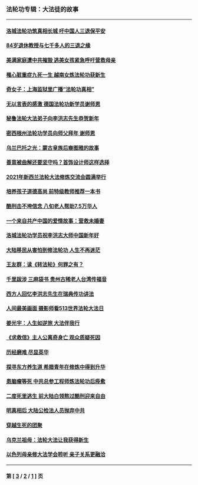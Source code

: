 ### 法轮功专辑：大法徒的故事
---
#### [洛城法轮功筑真相长城 吁中国人三退保平安](../../pages/nf1147481/n13892471.md?03090430) 
#### [84岁退休教授与七千多人的三退之缘](../../pages/nf1147481/n13796650.md?03090430) 
#### [美满家庭遭中共摧毁 逃美女孩紧急呼吁营救母亲](../../pages/nf1147481/n13792859.md?03090430) 
#### [罹心脏重症九死一生 越南女炼法轮功获新生](../../pages/nf1147481/n13732766.md?03090430) 
#### [奇女子：上海监狱里广播“法轮功真相”](../../pages/nf1147481/n13726443.md?03090430) 
#### [无以言表的感激 德国法轮功新学员谢师恩](../../pages/nf1147481/n13543790.md?03090430) 
#### [秘鲁法轮大法弟子向李洪志先生恭贺新年](../../pages/nf1147481/n13540182.md?03090430) 
#### [密西根州法轮功学员向师父拜年 谢师恩](../../pages/nf1147481/n13538183.md?03090430) 
#### [乌兰巴托之光：蒙古皇族后裔图雅的故事](../../pages/nf1147481/n13155759.md?03090430) 
#### [善意被曲解还要坚守吗？首饰设计师这样选择](../../pages/nf1147481/n13077575.md?03090430) 
#### [2021年新西兰法轮大法修炼交流会圆满举行](../../pages/nf1147481/n13033149.md?03090430) 
#### [培养孩子道德高尚 前特级教师推荐一本书](../../pages/nf1147481/n12938640.md?03090430) 
#### [酷刑击不垮信念 八旬老人帮助7.5万华人](../../pages/nf1147481/n12880712.md?03090430) 
#### [一个来自共产中国的爱情故事：营救未婚妻](../../pages/nf1147481/n12778386.md?03090430) 
#### [洛城法轮功学员祝李洪志大师中国新年好](../../pages/nf1147481/n12724685.md?03090430) 
#### [大陆移民从害怕到修法轮功 人生不再迷茫](../../pages/nf1147481/n12414325.md?03090430) 
#### [王友群：读《转法轮》何罪之有？](../../pages/nf1147481/n12408647.md?03090430) 
#### [千里跋涉 三麻袋书 贵州古稀老人台湾传福音](../../pages/nf1147481/n12198750.md?03090430) 
#### [西方人回忆李洪志先生在瑞典传功讲法](../../pages/nf1147481/n12099607.md?03090430) 
#### [人间最美画面 摄影师看513世界法轮大法日](../../pages/nf1147481/n12094118.md?03090430) 
#### [姜光宇：人生如逆旅 大法伴我行](../../pages/nf1147481/n12088664.md?03090430) 
#### [《求救信》主人公离奇身亡 观众质疑死因](../../pages/nf1147481/n11845215.md?03090430) 
#### [历经磨难 尽显英华](../../pages/nf1147481/n11723297.md?03090430) 
#### [探寻东方养生道 希腊青年在修炼中得到升华](../../pages/nf1147481/n11494502.md?03090430) 
#### [患脑瘤等死 中共总参工程师炼法轮功后痊愈](../../pages/nf1147481/n11466682.md?03090430) 
#### [二度死里逃生 前大陆白领熬过酷刑迎来自由](../../pages/nf1147481/n11368594.md?03090430) 
#### [明真相后 大陆公检法人员抛弃中共](../../pages/nf1147481/n11358618.md?03090430) 
#### [穿越生死的团聚](../../pages/nf1147481/n11258922.md?03090430) 
#### [乌克兰祖母：法轮大法让我获得新生](../../pages/nf1147481/n11269457.md?03090430) 
#### [以色列母亲修大法学会聆听 亲子关系更融洽](../../pages/nf1147481/n11268195.md?03090430) 

---
#### 第 [ [3](./3.md?03090430) / [2](./2.md?03090430) / [1](./1.md?03090430) ] 页
